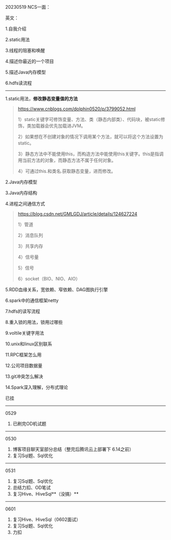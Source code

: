 20230519 NCS一面：

英文：

1.自我介绍

2.static用法

3.线程的阻塞和唤醒

4.描述你最近的一个项目

5.描述Java内存模型

6.hdfs读流程

--------------------------------------------

1.static用法，**修改静态变量值的方法**

> https://www.cnblogs.com/dolphin0520/p/3799052.html
>
> 1）static关键字可修饰变量、方法、类（静态内部类）、代码块，被static修饰，类加载器会优先加载进JVM。
>
> 2）如果想在不创建对象的情况下调用某个方法，就可以将这个方法设置为static。
>
> 3）静态方法中不能使用this，而构造方法中能使用this关键字。this是指调用当前方法的对象，而静态方法不属于任何对象。
>
> 4）可通过this.和类名.获取静态变量，进而修改。

2.Java内存模型

3.Java内存结构

4.进程之间通信方式

>  https://blog.csdn.net/GMLGDJ/article/details/124627224
>
> 1）管道
>
> 2）消息队列
>
> 3）共享内存
>
> 4）信号量
>
> 5）信号
>
> 6）socket（BIO、NIO、AIO）

5.RDD血缘关系，宽依赖、窄依赖、DAG图执行引擎

6.spark中的通信框架netty

7.hdfs的读写流程

8.重入锁的用法，锁用过哪些

9.voltile关键字用法

10.unix和linux区别联系

11.RPC框架怎么用

12.公司项目数据量

13.git冲突怎么解决

14.Spark深入理解，分布式理论

已挂

---

0529

1. 已刷完OD机试题

---

0530

1. 博客项目聊天室部分总结（整完后腾讯云上部署下 6.14之前）
2. 复习Sql题、Sql优化

---

0531

1. 复习Sql题、Sql优化
2. 总结力扣、OD笔试
3. 复习Hive、HiveSql**（没搞）**

---

0601

1. 复习Hive、HiveSql（0602面试）
2. 复习Sql题、Sql优化
3. 力扣